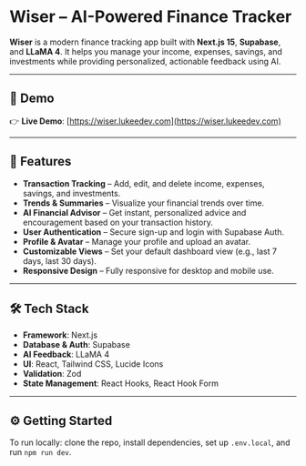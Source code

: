 # Wiser – AI-Powered Finance Tracker

**Wiser** is a modern finance tracking app built with **Next.js 15**, **Supabase**, and **LLaMA 4**. It helps you manage your income, expenses, savings, and investments while providing personalized, actionable feedback using AI.

---

## 🔗 Demo

👉 **Live Demo**: [https://wiser.lukeedev.com](https://wiser.lukeedev.com)

---

## 🚀 Features

- **Transaction Tracking** – Add, edit, and delete income, expenses, savings, and investments.
- **Trends & Summaries** – Visualize your financial trends over time.
- **AI Financial Advisor** – Get instant, personalized advice and encouragement based on your transaction history.
- **User Authentication** – Secure sign-up and login with Supabase Auth.
- **Profile & Avatar** – Manage your profile and upload an avatar.
- **Customizable Views** – Set your default dashboard view (e.g., last 7 days, last 30 days).
- **Responsive Design** – Fully responsive for desktop and mobile use.

---

## 🛠 Tech Stack

- **Framework**: Next.js
- **Database & Auth**: Supabase
- **AI Feedback**: LLaMA 4
- **UI**: React, Tailwind CSS, Lucide Icons
- **Validation**: Zod
- **State Management**: React Hooks, React Hook Form

---

## ⚙️ Getting Started

To run locally: clone the repo, install dependencies, set up `.env.local`, and run `npm run dev`.
